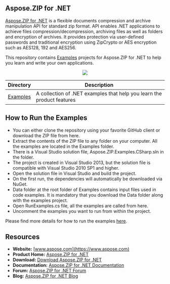 ## Aspose.ZIP for .NET

[Aspose.ZIP for .NET](https://products.aspose.com/zip/net) is a flexible documents compression and archive manipulation API for standard zip format. API enables .NET applications to achieve files compression/decompression, archiving files as well as folders and encryption of archives. It provides protection via user-defined passwords and traditional encryption using ZipCrypto or AES encryption such as AES128, 192 and AES256.

This repository contains [Examples](Examples) projects for Aspose.ZIP for .NET to help you learn and write your own applications.

<p align="center">
<a title="Download complete Aspose.ZIP for .NET source code" href="https://github.com/aspose-zip/Aspose.Zip-for-.NET/archive/master.zip">
	<img src="https://raw.github.com/AsposeExamples/java-examples-dashboard/master/images/downloadZip-Button-Large.png" />
  </a>
</p>

Directory | Description
--------- | -----------
[Examples](Examples)  | A collection of .NET examples that help you learn the product features

## How to Run the Examples
<ul>
	<li>You can either clone the repository using your favorite GitHub client or download the ZIP file from here.</li>
	<li>Extract the contents of the ZIP file to any folder on your computer. All the examples are located in the Examples folder.</li>
	<li>There is a Visual Studio solution file, Aspose.ZIP.Examples.CSharp.sln in the folder.</li>
	<li>The project is created in Visual Studio 2013, but the solution file is compatible with Visual Studio 2010 SP1 and higher.</li>
	<li>Open the solution file in Visual Studio and build the project.</li>
	<li>On the first run, the dependencies will automatically be downloaded via NuGet.</li>
	<li>Data folder at the root folder of Examples contains input files used in code examples. It is mandatory that you download the Data folder along with the examples project.</li>
	<li>Open RunExamples.cs file, all the examples are called from here.</li>
	<li>Uncomment the examples you want to run from within the project.</li>
</ul>
<p>
	Please find more details for how to run the examples <a href="https://docs.aspose.com/display/zipnet/How+to+Run+the+Examples">here</a>.
</p>

## Resources

+ **Website:** [www.aspose.com](https://www.aspose.com)
+ **Product Home:** [Aspose.ZIP for .NET](https://products.aspose.com/zip/net)
+ **Download:** [Download Aspose.ZIP for .NET](https://downloads.aspose.com/zip/net)
+ **Documentation:** [Aspose.ZIP for .NET Documentation](https://docs.aspose.com/display/zipnet/Home)
+ **Forum:** [Aspose.ZIP for .NET Forum](https://forum.aspose.com/c/zip)
+ **Blog:** [Aspose.ZIP for .NET Blog](https://blog.aspose.com/category/aspose-products/aspose-zip-product-family/)
